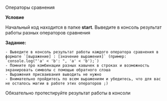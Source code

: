Операторы сравнения

**Условие**

Начальный код находится в папке **start**. Выведите в консоль результат работы разных операторов сравнения

**Задание:**

    - Выведите в консоль результат работы каждого оператора сравнения в формате `[выражение] : [значение выражения]` (пример: `console.log("'a' < 'b': ", 'a' < 'b');`)
    - Помните про комбинации разных кавычек в строках и возможность экранировать символы с помощью обратного слэша
    - Выражения присваивания выводить не нужно
    - Внимательно пройдитесь по всем выражениям и убедитесь, что для вас не осталось магии в работе этих операторов ;)

Обязательно протестируйте результат работы в консоли